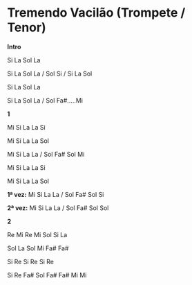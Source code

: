 # **Tremendo Vacilão (Trompete / Tenor)** 

**Intro**

Si La Sol La

Si La Sol La / Sol Si / Si La Sol

Si La Sol La

Si La Sol La / Sol Fa#.....Mi

**1**

Mi Si La La Si

Mi Si La La Sol

Mi Si La La / Sol Fa# Sol Mi

Mi Si La La Si

Mi Si La La Sol

**1ª vez:** Mi Si La La / Sol Fa# Sol Si

**2ª vez:** Mi Si La La / Sol Fa# Sol Sol

**2**

Re Mi Re Mi Sol Si La

Sol La Sol Mi Fa# Fa#

Si Re Si Re Si Re

Si Re Fa# Sol Fa# Fa# Mi Mi
